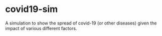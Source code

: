 # covid19-sim
A simulation to show the spread of covid-19 (or other diseases) given the impact of various different factors.
